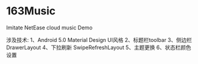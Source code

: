 # 163Music
Imitate NetEase cloud music Demo

涉及技术:
1、Android 5.0 Material Design UI风格
2、标题栏toolbar
3、侧边栏DrawerLayout
4、下拉刷新 SwipeRefreshLayout
5、主题更换
6、状态栏颜色设置
